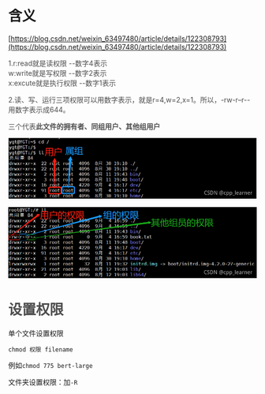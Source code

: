# 含义
[https://blog.csdn.net/weixin_63497480/article/details/122308793](https://blog.csdn.net/weixin_63497480/article/details/122308793)

<font style="color:rgb(77, 77, 77);">1.r:read就是读权限 --数字4表示  
</font><font style="color:rgb(77, 77, 77);">w:write就是写权限 --数字2表示  
</font><font style="color:rgb(77, 77, 77);">x:excute就是执行权限 --数字1表示</font>

<font style="color:rgb(77, 77, 77);">2.读、写、运行三项权限可以用数字表示，就是r=4,w=2,x=1。所以，-rw-r–r--用数字表示成644。</font>

<font style="color:rgb(77, 77, 77);">三个代表</font>**<font style="color:rgb(77, 77, 77);">此文件的拥有者、同组用户、其他组用户</font>**

![](../../images/a7bb9ddd6fbdefca595a634c4485719e.png)

![](../../images/4f802c9e437ae53557109a1ed351cc48.png)

# <font style="color:rgb(77, 77, 77);">设置权限</font>
单个文件设置权限

`chmod 权限 filename`

例如`chmod 775 bert-large`

文件夹设置权限：加`-R`

